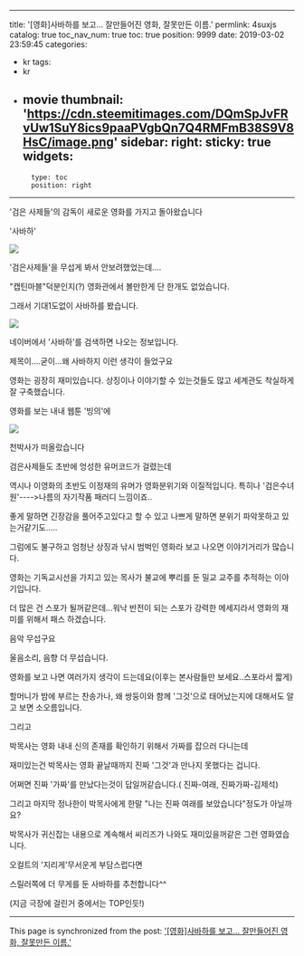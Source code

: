 
---
title: '[영화]사바하를 보고... 잘만들어진 영화, 잘못만든 이름.'
permlink: 4suxjs
catalog: true
toc_nav_num: true
toc: true
position: 9999
date: 2019-03-02 23:59:45
categories:
- kr
tags:
- kr
- movie
thumbnail: 'https://cdn.steemitimages.com/DQmSpJvFRvUw1SuY8ics9paaPVgbQn7Q4RMFmB38S9V8HsC/image.png'
sidebar:
    right:
        sticky: true
widgets:
    -
        type: toc
        position: right
---


'검은 사제들'의 감독이 새로운 영화를 가지고 돌아왔습니다

'사바하'

![](https://cdn.steemitimages.com/DQmSpJvFRvUw1SuY8ics9paaPVgbQn7Q4RMFmB38S9V8HsC/image.png)


'검은사제들'을 무섭게 봐서 안보려했었는데....

"캡틴마블"덕분인지(?) 영화관에서 볼만한게 단 한개도 없었습니다.

그래서 기대1도없이 사바하를 봤습니다.

![](https://cdn.steemitimages.com/DQmSvLbuczkrYdCkCkZwcUh7zURmrppMtXK87AsFDVegBM7/image.png)

네이버에서 '사바하'를 검색하면 나오는 정보입니다.

제목이....굳이...왜 사바하지 이런 생각이 들었구요

영화는 굉장히 재미있습니다. 상징이나 이야기할 수 있는것들도 많고 세계관도 착실하게 잘 구축했습니다.

영화를 보는 내내 웹툰 '빙의'에

![](https://cdn.steemitimages.com/DQmZrMV4UcSNh6To6d6g2TxWMV57YBr29oACP8bfXpnAqsX/image.png)

천박사가 떠올랐습니다

검은사제들도 초반에 엉성한 유머코드가 걸렸는데 

역시나 이영화의 초반도 이정재의 유머가 영화분위기와 이질적입니다. 특히나 '검은수녀원'---->나름의 자기작품 패러디 느낌이죠..

좋게 말하면 긴장감을 풀어주고있다고 할 수 있고 나쁘게 말하면 분위기 파악못하고 있는거같기도.....


그럼에도 불구하고 엄청난 상징과 낚시 범벅인 영화라 보고 나오면 이야기거리가 많습니다.

영화는 기독교시선을 가지고 있는 목사가 불교에 뿌리를 둔 밀교 교주를 추적하는 이야기입니다.

더 많은 건 스포가 될꺼같은데...워낙 반전이 되는 스포가 강력한 메세지라서 영화의 재미를 위해서 패스 하겠습니다.

음악 무섭구요

울음소리, 음향 더 무섭습니다.




영화를 보고 나면 여러가지 생각이 드는데요(이후는 본사람들만 보세요..스포라서 짧게)







할머니가 밤에 부르는 찬송가나, 왜 쌍둥이와 함께 '그것'으로 태어났는지에 대해서도 알고 보면 소오름입니다.

그리고 

 박목사는 영화 내내 신의 존재를 확인하기 위해서 가짜를 잡으러 다니는데

재미있는건 박목사는 영화 끝날때까지 진짜 '그것'과 만나지 못했다는 겁니다.

어쩌면 진짜 '가짜'를 만났다는것이 답일꺼같습니다.( 진짜-여래, 진짜가짜-김제석)

그리고 마지막 정나한이 박목사에게 한말 "나는 진짜 여래를 보았습니다"정도가 아닐까요?


박목사가 귀신잡는 내용으로 계속해서 씨리즈가 나와도 재미있을꺼같은 그런 영화였습니다.

오컬트의 '지리게'무서운게 부담스럽다면

스릴러쪽에 더 무게를 둔 사바하를 추천합니다^^

(지금 극장에 걸린거 중에서는 TOP인듯!)

- - -

This page is synchronized from the post: ['[영화]사바하를 보고... 잘만들어진 영화, 잘못만든 이름.'](https://steemit.com/@virus707/4suxjs)
